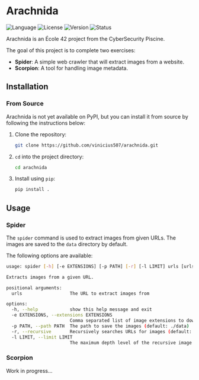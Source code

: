 # Arachnida

![Language](https://img.shields.io/badge/Language-Python-blue.svg)
![License](https://img.shields.io/badge/License-AGPL-3.0-blue.svg)
![Version](https://img.shields.io/badge/Version-0.1-blue.svg)
![Status](https://img.shields.io/badge/Status-Development-blue.svg)

Arachnida is an École 42 project from the CyberSecurity Piscine.

The goal of this project is to complete two exercises:

- **Spider**: A simple web crawler that will extract images from a website.
- **Scorpion**: A tool for handling image metadata.

## Installation

### From Source

Arachnida is not yet available on PyPI, but you can install it from source by
following the instructions below:

1. Clone the repository:

   ```bash
   git clone https://github.com/vinicius507/arachnida.git
   ```

2. `cd` into the project directory:

   ```bash
   cd arachnida
   ```

3. Install using `pip`:

   ```bash
   pip install .
   ```

## Usage

### Spider

The `spider` command is used to extract images from given URLs. The images are
saved to the `data` directory by default.

The following options are available:

```bash
usage: spider [-h] [-e EXTENSIONS] [-p PATH] [-r] [-l LIMIT] urls [urls ...]

Extracts images from a given URL.

positional arguments:
  urls                  The URL to extract images from

options:
  -h, --help            show this help message and exit
  -e EXTENSIONS, --extensions EXTENSIONS
                        Comma separated list of image extensions to download (default: None)
  -p PATH, --path PATH  The path to save the images (default: ./data)
  -r, --recursive       Recursively searches URLs for images (default: False)
  -l LIMIT, --limit LIMIT
                        The maximum depth level of the recursive image search (default: 5)
```

### Scorpion

Work in progress...
